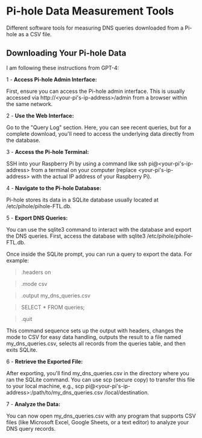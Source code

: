 # Pi-hole Data Measurement Tools

Different software tools for measuring DNS queries downloaded from a Pi-hole as a CSV file.

## Downloading Your Pi-hole Data

I am following these instructions from GPT-4:

1 - **Access Pi-hole Admin Interface:**

First, ensure you can access the Pi-hole admin interface. This is usually accessed via http://<your-pi's-ip-address>/admin from a browser within the same network.

2 - **Use the Web Interface:**

Go to the "Query Log" section. Here, you can see recent queries, but for a complete download, you'll need to access the underlying data directly from the database.

3 - **Access the Pi-hole Terminal:**

SSH into your Raspberry Pi by using a command like ssh pi@<your-pi's-ip-address> from a terminal on your computer (replace <your-pi's-ip-address> with the actual IP address of your Raspberry Pi).

4 - **Navigate to the Pi-hole Database:**

Pi-hole stores its data in a SQLite database usually located at /etc/pihole/pihole-FTL.db.

5 - **Export DNS Queries:**

You can use the sqlite3 command to interact with the database and export the DNS queries. First, access the database with sqlite3 /etc/pihole/pihole-FTL.db.

Once inside the SQLite prompt, you can run a query to export the data. For example:

> .headers on

> .mode csv

> .output my_dns_queries.csv

> SELECT \* FROM queries;

> .quit

This command sequence sets up the output with headers, changes the mode to CSV for easy data handling, outputs the result to a file named my_dns_queries.csv, selects all records from the queries table, and then exits SQLite.

6 - **Retrieve the Exported File:**

After exporting, you'll find my_dns_queries.csv in the directory where you ran the SQLite command. You can use scp (secure copy) to transfer this file to your local machine, e.g., scp pi@<your-pi's-ip-address>:/path/to/my_dns_queries.csv /local/destination.

7 - **Analyze the Data:**

You can now open my_dns_queries.csv with any program that supports CSV files (like Microsoft Excel, Google Sheets, or a text editor) to analyze your DNS query records.
